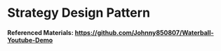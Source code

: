 # Strategy Design Pattern

#### Referenced Materials: https://github.com/Johnny850807/Waterball-Youtube-Demo

